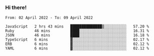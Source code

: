 ### Hi there!

<!--START_SECTION:waka-->

```text
From: 02 April 2022 - To: 09 April 2022

JavaScript   2 hrs 43 mins   ██████████████▒░░░░░░░░░░   57.20 %
Ruby         46 mins         ████░░░░░░░░░░░░░░░░░░░░░   16.31 %
JSON         46 mins         ████░░░░░░░░░░░░░░░░░░░░░   16.18 %
TypeScript   6 mins          ▓░░░░░░░░░░░░░░░░░░░░░░░░   02.17 %
ERB          6 mins          ▓░░░░░░░░░░░░░░░░░░░░░░░░   02.12 %
YAML         6 mins          ▓░░░░░░░░░░░░░░░░░░░░░░░░   02.12 %
```

<!--END_SECTION:waka-->
